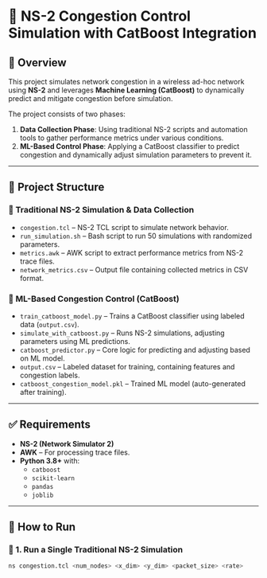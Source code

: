 # 🚦 NS-2 Congestion Control Simulation with CatBoost Integration

## 🧠 Overview

This project simulates network congestion in a wireless ad-hoc network using **NS-2** and leverages **Machine Learning (CatBoost)** to dynamically predict and mitigate congestion before simulation. 

The project consists of two phases:
1. **Data Collection Phase**: Using traditional NS-2 scripts and automation tools to gather performance metrics under various conditions.
2. **ML-Based Control Phase**: Applying a CatBoost classifier to predict congestion and dynamically adjust simulation parameters to prevent it.

---

## 📂 Project Structure

### 🔧 Traditional NS-2 Simulation & Data Collection
- `congestion.tcl` – NS-2 TCL script to simulate network behavior.
- `run_simulation.sh` – Bash script to run 50 simulations with randomized parameters.
- `metrics.awk` – AWK script to extract performance metrics from NS-2 trace files.
- `network_metrics.csv` – Output file containing collected metrics in CSV format.

### 🧠 ML-Based Congestion Control (CatBoost)
- `train_catboost_model.py` – Trains a CatBoost classifier using labeled data (`output.csv`).
- `simulate_with_catboost.py` – Runs NS-2 simulations, adjusting parameters using ML predictions.
- `catboost_predictor.py` – Core logic for predicting and adjusting based on ML model.
- `output.csv` – Labeled dataset for training, containing features and congestion labels.
- `catboost_congestion_model.pkl` – Trained ML model (auto-generated after training).

---

## ✅ Requirements

- **NS-2 (Network Simulator 2)**
- **AWK** – For processing trace files.
- **Python 3.8+** with:
  - `catboost`
  - `scikit-learn`
  - `pandas`
  - `joblib`

---

## 🚀 How to Run

### 🔹 1. Run a Single Traditional NS-2 Simulation
```bash
ns congestion.tcl <num_nodes> <x_dim> <y_dim> <packet_size> <rate>
